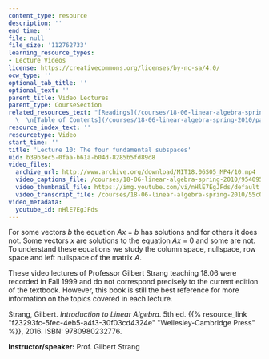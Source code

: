 ```yaml
---
content_type: resource
description: ''
end_time: ''
file: null
file_size: '112762733'
learning_resource_types:
- Lecture Videos
license: https://creativecommons.org/licenses/by-nc-sa/4.0/
ocw_type: ''
optional_tab_title: ''
optional_text: ''
parent_title: Video Lectures
parent_type: CourseSection
related_resources_text: "[Readings](/courses/18-06-linear-algebra-spring-2010/pages/readings)\
  \  \n[Table of Contents](/courses/18-06-linear-algebra-spring-2010/pages/readings#Table_of_Contents)"
resource_index_text: ''
resourcetype: Video
start_time: ''
title: 'Lecture 10: The four fundamental subspaces'
uid: b39b3ec5-0faa-b61a-b04d-8285b5fd89d8
video_files:
  archive_url: http://www.archive.org/download/MIT18.06S05_MP4/10.mp4
  video_captions_file: /courses/18-06-linear-algebra-spring-2010/954095a1191a51afa66bea4c98ed62c6_nHlE7EgJFds.vtt
  video_thumbnail_file: https://img.youtube.com/vi/nHlE7EgJFds/default.jpg
  video_transcript_file: /courses/18-06-linear-algebra-spring-2010/55c07f16c1f8592e3f0457652ab11634_nHlE7EgJFds.pdf
video_metadata:
  youtube_id: nHlE7EgJFds
---
```


For some vectors _b_ the equation _Ax_ = _b_ has solutions and for others it does not. Some vectors _x_ are solutions to the equation _Ax_ = 0 and some are not. To understand these equations we study the column space, nullspace, row space and left nullspace of the matrix _A_.

These video lectures of Professor Gilbert Strang teaching 18.06 were recorded in Fall 1999 and do not correspond precisely to the current edition of the textbook. However, this book is still the best reference for more information on the topics covered in each lecture.

Strang, Gilbert. _Introduction to Linear Algebra_. 5th ed. {{% resource_link "f23293fc-5fec-4eb5-a4f3-30f03cd4324e" "Wellesley-Cambridge Press" %}}, 2016. ISBN: 9780980232776.

**Instructor/speaker:** Prof. Gilbert Strang

